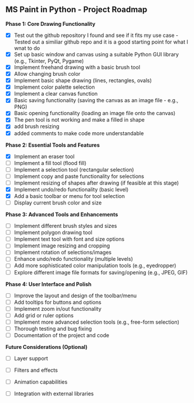 ## MS Paint in Python - Project Roadmap

**Phase 1: Core Drawing Functionality**

* [X] Test out the github repository I found and see if it fits my use case
      - Tested out a similiar github repo and it is a good starting point for what I wnat to do
* [X] Set up basic window and canvas using a suitable Python GUI library (e.g., Tkinter, PyQt, Pygame)
* [X] Implement freehand drawing with a basic brush tool
* [X] Allow changing brush color
* [X] Implement basic shape drawing (lines, rectangles, ovals)
* [X] Implement color palette selection
* [X] Implement a clear canvas function
* [X] Basic saving functionality (saving the canvas as an image file - e.g., PNG)
* [X] Basic opening functionality (loading an image file onto the canvas)
* [X] The pen tool is not working and make a filled in shape
* [X] add brush resizing
* [X] added comments to make code more understandable

**Phase 2: Essential Tools and Features**

* [X] Implement an eraser tool
* [ ] Implement a fill tool (flood fill)
* [ ] Implement a selection tool (rectangular selection)
* [ ] Implement copy and paste functionality for selections
* [ ] Implement resizing of shapes after drawing (if feasible at this stage)
* [X] Implement undo/redo functionality (basic level)
* [X] Add a basic toolbar or menu for tool selection
* [ ] Display current brush color and size

**Phase 3: Advanced Tools and Enhancements**

* [ ] Implement different brush styles and sizes
* [ ] Implement polygon drawing tool
* [ ] Implement text tool with font and size options
* [ ] Implement image resizing and cropping
* [ ] Implement rotation of selections/images
* [ ] Enhance undo/redo functionality (multiple levels)
* [ ] Add more sophisticated color manipulation tools (e.g., eyedropper)
* [ ] Explore different image file formats for saving/opening (e.g., JPEG, GIF)

**Phase 4: User Interface and Polish**

* [ ] Improve the layout and design of the toolbar/menu
* [ ] Add tooltips for buttons and options
* [ ] Implement zoom in/out functionality
* [ ] Add grid or ruler options
* [ ] Implement more advanced selection tools (e.g., free-form selection)
* [ ] Thorough testing and bug fixing
* [ ] Documentation of the project and code

**Future Considerations (Optional)**

* [ ] Layer support
* [ ] Filters and effects
* [ ] Animation capabilities
* [ ] Integration with external libraries


